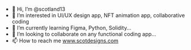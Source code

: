 - 👋 Hi, I’m @scotland13
- 👀 I’m interested in UI/UX design app, NFT animation app, collaborative coding
- 🌱 I’m currently learning Figma, Python, Solidity...
- 💞️ I’m looking to collaborate on any functional coding app...
- 📫 How to reach me  www.scotdesigns.com

<!---
scotland1371/scotland1371 is a ✨visual/graphic/web designer special ✨ repository because its `README.md` (this file) appears on your GitHub profile.
You can click the Preview link to take a look at your changes.
--->
